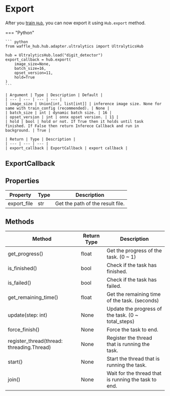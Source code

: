 # Export

After you [train `Hub`](train.md), you can now export it using `Hub.export` method.

<!-- """Export Model

Args:
    image_size (Union[int, list[int]], optional): inference image size. None for same with train_config (recommended).
    batch_size (int, optional): dynamic batch size. Defaults to 16.
    opset_version (int, optional): onnx opset version. Defaults to 11.
    hold (bool, optional): hold or not.
        If True then it holds until task finished.
        If False then return Inferece Callback and run in background. Defaults to True.

Returns:
    ExportCallback: export callback
""" -->

=== "Python"

    ``` python
    from waffle_hub.hub.adapter.ultralytics import UltralyticsHub
    
    hub = UltralyticsHub.load("digit_detector")
    export_callback = hub.export(
        image_size=None,
        batch_size=16,
        opset_version=11,
        hold=True
    )
    ```

    | Argument | Type | Description | Default |
    | --- | --- | --- | --- |
    | image_size | Union[int, list[int]] | inference image size. None for same with train_config (recommended). | None |
    | batch_size | int | dynamic batch size. | 16 |
    | opset_version | int | onnx opset version. | 11 |
    | hold | bool | hold or not. If True then it holds until task finished. If False then return Inferece Callback and run in background. | True |

    | Return | Type | Description |
    | --- | --- | --- |
    | export_callback | ExportCallback | export callback |

## ExportCallback

## Properties

| Property | Type | Description |
| --- | --- | --- |
| export_file | str | Get the path of the result file. |

## Methods

| Method | Return Type | Description |
| --- | --- | --- |
| get_progress() | float | Get the progress of the task. (0 ~ 1) |
| is_finished() | bool | Check if the task has finished. |
| is_failed() | bool | Check if the task has failed. |
| get_remaining_time() | float | Get the remaining time of the task. (seconds) |
| update(step: int) | None | Update the progress of the task. (0 ~ total_steps) |
| force_finish() | None | Force the task to end. |
| register_thread(thread: threading.Thread) | None | Register the thread that is running the task. |
| start() | None | Start the thread that is running the task. |
| join() | None | Wait for the thread that is running the task to end. |
